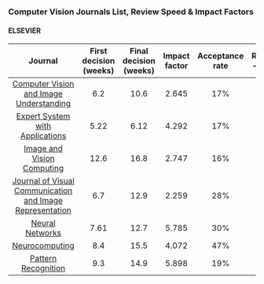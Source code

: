 ### Computer Vision Journals List, Review Speed & Impact Factors

#### ELSEVIER

|                          Journal                         	| First decision (weeks) 	| Final decision (weeks) 	| Impact factor 	| Acceptance rate 	| Ranking – CS/AI 	| Ranking – Engineering 	|
|:--------------------------------------------------------:	|:----------------------:	|:----------------------:	|:-------------:	|:---------------:	|:---------------:	|:---------------------:	|
|          [Computer Vision and Image Understanding](https://www.journals.elsevier.com/computer-vision-and-image-understanding)         	|           6.2          	|          10.6          	|     2.645     	|        17%       	|        43       	|           99          	|
|              [Expert System with Applications](https://www.journals.elsevier.com/expert-systems-with-applications)             	|          5.22          	|          6.12          	|     4.292     	|        17%       	|        20       	|           42          	|
|                [Image and Vision Computing](https://www.journals.elsevier.com/image-and-vision-computing)                	|          12.6          	|          16.8          	|     2.747      	|        16%       	|        52       	|                       	|
| [Journal of Visual Communication and Image Representation](https://www.journals.elsevier.com/journal-of-visual-communication-and-image-representation) 	|           6.7          	|          12.9          	|     2.259     	|        28%       	|                 	|                       	|
|                      [Neural Networks](https://www.journals.elsevier.com/neural-networks)                     	|          7.61          	|          12.7          	|     5.785      	|        30%       	|        7        	|                       	|
|                      [Neurocomputing](https://www.journals.elsevier.com/neurocomputing)                      	|           8.4          	|          15.5          	|     4.072      	|        47%       	|        27       	|                       	|
|                    [Pattern Recognition](https://www.journals.elsevier.com/pattern-recognition)                   	|           9.3          	|          14.9          	|     5.898      	|        19%       	|        16       	|           37          	|
